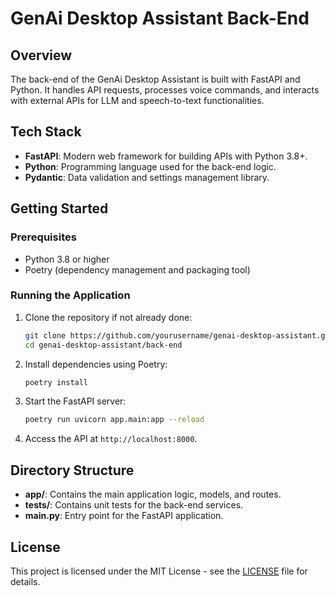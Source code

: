 # GenAi Desktop Assistant Back-End

## Overview
The back-end of the GenAi Desktop Assistant is built with FastAPI and Python. It handles API requests, processes voice commands, and interacts with external APIs for LLM and speech-to-text functionalities.

## Tech Stack
- **FastAPI**: Modern web framework for building APIs with Python 3.8+.
- **Python**: Programming language used for the back-end logic.
- **Pydantic**: Data validation and settings management library.

## Getting Started

### Prerequisites
- Python 3.8 or higher
- Poetry (dependency management and packaging tool)

### Running the Application
1. Clone the repository if not already done:
    ```bash
    git clone https://github.com/yourusername/genai-desktop-assistant.git
    cd genai-desktop-assistant/back-end
    ```

2. Install dependencies using Poetry:
    ```bash
    poetry install
    ```

3. Start the FastAPI server:
    ```bash
    poetry run uvicorn app.main:app --reload
    ```

4. Access the API at `http://localhost:8000`.

## Directory Structure

- **app/**: Contains the main application logic, models, and routes.
- **tests/**: Contains unit tests for the back-end services.
- **main.py**: Entry point for the FastAPI application.

## License
This project is licensed under the MIT License - see the [LICENSE](LICENSE) file for details.
